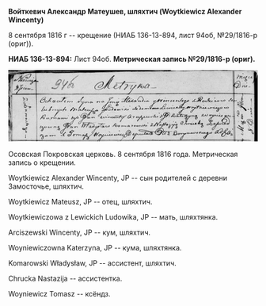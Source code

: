 **Войткевич Александр Матеушев, шляхтич (Woytkiewicz Alexander
Wincenty)**

8 сентября 1816 г -- крещение (НИАБ 136-13-894, лист 94об, №29/1816-р
(ориг)).

**НИАБ 136-13-894:** Лист 94об. **Метрическая запись №29/1816-р
(ориг).**

![](./media/aa86ff6aab6f467eb7abbd9af80e1eb5163e1f9f.png)

Осовская Покровская церковь. 8 сентября 1816 года. Метрическая запись о
крещении.

Woytkiewicz Alexander Wincenty, JP -- сын родителей с деревни
Замосточье, шляхтич.

Woytkiewicz Mateusz, JP -- отец, шляхтич.

Woytkiewiczowa z Lewickich Ludowika, JP -- мать, шляхтянка.

Arciszewski Wincenty, JP -- кум, шляхтич.

Woyniewiczowna Katerzyna, JP -- кума, шляхтянка.

Komarowski Władysław, JP -- ассистент, шляхтич.

Chrucka Nastazija -- ассистентка.

Woyniewicz Tomasz -- ксёндз.

